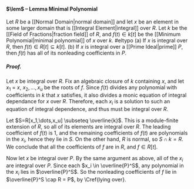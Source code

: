 #### $\lem$ – Lemma Minimal Polynomial
Let $R$ be a [[Normal Domain|normal domain]] and let $x$ be an element in some larger domain that is [[Integral Element|integral]] over $R$. Let $k$ be the [[Field of Fractions|fraction field]] of $R$, and $f(t)\in k[t]$ be the [[Minimum Polynomial|minimal polynomial]] of $x$ over $k$. #eltypo 
(a) If  $x$ is integral over $R$, then $f(t) \in R[t]\subseteq k[t]$.
(b) If $x$ is integral over a [[Prime Ideal|prime]] $P$, then $f(t)$ has all of its nonleading coefficients in $P$.

##### *Proof.*
Let $x$ be integral over $R$. Fix an algebraic closure of $k$ containing $x$, and let $x_1~=~x$, $x_2,\ldots,x_u$ be the roots of $f$. Since $f(t)$ divides any polynomial with coefficients in $k$ that $x$ satisfies, it also divides a monic equation of integral dependance for $x$ over $R$. Therefore, each $x_i$ is a solution to such an equation of integral dependence, and thus must be integral over $R$.

Let $S=R[x_1,\dots,x_u] \subseteq \overline{k}$. This is a module-finite extension of $R$, so all of its elements are integral over $R$. The leading coefficient of $f(t)$ is 1, and the remaining coefficients of $f(t)$ are polynomials in the $x_i$, hence they lie in $S$. On the other hand, $R$ is normal, so $S \cap k = R$. We conclude that all the coefficients of $f$ are in $R$, and $f \in R[t]$.

Now let $x$ be integral over $P$. By the same argument as above, all of the $x_i$ are integral over $P$. Since each $x_i \in \overline{P}^S$, any polynomial in the $x_i$ lies in $\overline{P}^S$. So the nonleading coefficients of $f$ lie in $\overline{P}^S \cap R = P$, by \Cref{lying over}.